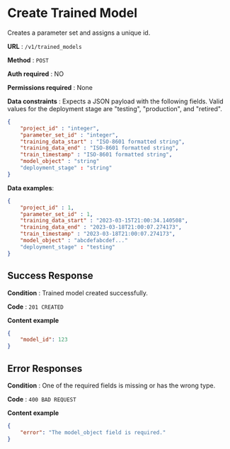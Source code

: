 # Create Trained Model
Creates a parameter set and assigns a unique id.

**URL** : `/v1/trained_models`

**Method** : `POST`

**Auth required** : NO

**Permissions required** : None

**Data constraints** : Expects a JSON payload with the following fields.  Valid values for the deployment stage are "testing", "production", and "retired".

```json
{
	"project_id" : "integer",
	"parameter_set_id" : "integer",
	"training_data_start" : "ISO-8601 formatted string",
	"training_data_end" : "ISO-8601 formatted string",
	"train_timestamp" : "ISO-8601 formatted string",
	"model_object" : "string"
	"deployment_stage" : "string"
}
```

**Data examples**:

```json
{
	"project_id" : 1,
	"parameter_set_id" : 1,
	"training_data_start" : "2023-03-15T21:00:34.140508",
	"training_data_end" : "2023-03-18T21:00:07.274173",
	"train_timestamp" : "2023-03-18T21:00:07.274173",
	"model_object" : "abcdefabcdef..."
	"deployment_stage" : "testing"
}
```

## Success Response

**Condition** : Trained model created successfully.

**Code** : `201 CREATED`

**Content example**

```json
{
    "model_id": 123
}
```

## Error Responses

**Condition** : One of the required fields is missing or has the wrong type.

**Code** : `400 BAD REQUEST`

**Content example**

```json
{
    "error": "The model_object field is required."
}
```
